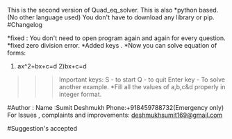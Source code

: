 This is the second version of Quad_eq_solver.
This is also *python based.(No other language used)
You don't have to download any library or pip.
#Changelog

*fixed : You don't need to open program again and again for every question.
*fixed zero division error.
*Added keys .
*Now you can solve equation of forms:
 1) ax^2+bx+c=d
 2)bx+c=d

>>>Important keys:
S - to start
Q - to quit
Enter key - To solve another example.
*Fill all the values of a,b,c&d properly in integer format.



#Author :
Name :Sumit Deshmukh
Phone:+918459788732(Emergency only)
For Issues , complaints and improvements:
    deshmukhsumit169@gmail.com

#Suggestion's accepted